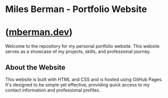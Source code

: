 # Miles Berman - Portfolio Website
# ([mberman.dev](http://mberman.dev))

Welcome to the repository for my personal portfolio website. This website serves as a showcase of my projects, skills, and professional journey.

## About the Website

This website is built with HTML and CSS and is hosted using GitHub Pages. It's designed to be simple yet effective, providing quick access to my contact information and professional profiles.
